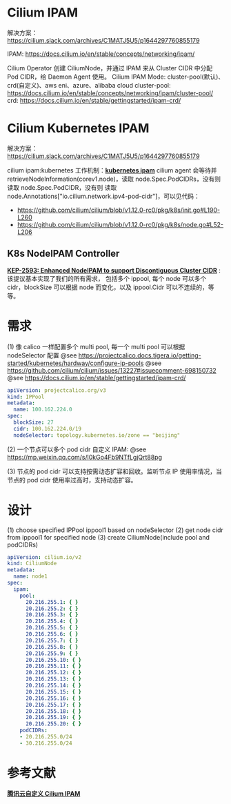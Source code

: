 
# Cilium IPAM
解决方案：https://cilium.slack.com/archives/C1MATJ5U5/p1644297760855179

IPAM: https://docs.cilium.io/en/stable/concepts/networking/ipam/

Cilium Operator 创建 CiliumNode，并通过 IPAM 来从 Cluster CIDR 中分配 Pod CIDR，给 Daemon Agent 使用。
Cilium IPAM Mode: cluster-pool(默认)、crd(自定义)、aws eni、azure、alibaba cloud
cluster-pool: https://docs.cilium.io/en/stable/concepts/networking/ipam/cluster-pool/
crd: https://docs.cilium.io/en/stable/gettingstarted/ipam-crd/

# Cilium Kubernetes IPAM
解决方案：https://cilium.slack.com/archives/C1MATJ5U5/p1644297760855179

cilium ipam:kubernetes 工作机制：**[kubernetes ipam](https://docs.cilium.io/en/stable/concepts/networking/ipam/kubernetes/)**
cilium agent 会等待并 retrieveNodeInformation(corev1.node)，读取 node.Spec.PodCIDRs，没有则读取 node.Spec.PodCIDR，没有则
读取 node.Annotations["io.cilium.network.ipv4-pod-cidr"]，可以见代码：
* https://github.com/cilium/cilium/blob/v1.12.0-rc0/pkg/k8s/init.go#L190-L260
* https://github.com/cilium/cilium/blob/v1.12.0-rc0/pkg/k8s/node.go#L52-L206

## K8s NodeIPAM Controller
**[KEP-2593: Enhanced NodeIPAM to support Discontiguous Cluster CIDR](https://github.com/kubernetes/enhancements/tree/master/keps/sig-network/2593-multiple-cluster-cidrs)** : 该提议基本实现了我们的所有需求，
包括多个 ippool, 每个 node 可以多个 cidr，blockSize 可以根据 node 而变化，以及 ippool.Cidr 可以不连续的，等等。


# 需求
(1) 像 calico 一样配置多个 multi pool, 每一个 multi pool 可以根据 nodeSelector 配置
@see https://projectcalico.docs.tigera.io/getting-started/kubernetes/hardway/configure-ip-pools
@see https://github.com/cilium/cilium/issues/13227#issuecomment-698150732
@see https://docs.cilium.io/en/stable/gettingstarted/ipam-crd/

```yaml
apiVersion: projectcalico.org/v3
kind: IPPool
metadata:
  name: 100.162.224.0
spec:
  blockSize: 27
  cidr: 100.162.224.0/19
  nodeSelector: topology.kubernetes.io/zone == "beijing"
```


(2) 一个节点可以多个 pod cidr
自定义 IPAM: @see https://mp.weixin.qq.com/s/l0kGo4Fb9NTfLgjQrt88pg


(3) 节点的 pod cidr 可以支持按需动态扩容和回收。监听节点 IP 使用率情况，当节点的 pod cidr 使用率过高时，支持动态扩容。


# 设计
(1) choose specified IPPool ippool1 based on nodeSelector
(2) get node cidr from ippool1 for specified node
(3) create CiliumNode(include pool and podCIDRs)
```yaml
apiVersion: cilium.io/v2
kind: CiliumNode
metadata:
  name: node1
spec:
  ipam:
    pool:
      20.216.255.1: { }
      20.216.255.2: { }
      20.216.255.3: { }
      20.216.255.4: { }
      20.216.255.5: { }
      20.216.255.6: { }
      20.216.255.7: { }
      20.216.255.8: { }
      20.216.255.9: { }
      20.216.255.10: { }
      20.216.255.11: { }
      20.216.255.12: { }
      20.216.255.13: { }
      20.216.255.14: { }
      20.216.255.15: { }
      20.216.255.16: { }
      20.216.255.17: { }
      20.216.255.18: { }
      20.216.255.19: { }
      20.216.255.20: { }
    podCIDRs:
    - 20.216.255.0/24
    - 30.216.255.0/24

```


# 参考文献
**[腾讯云自定义 Cilium IPAM](https://mp.weixin.qq.com/s/l0kGo4Fb9NTfLgjQrt88pg)**
